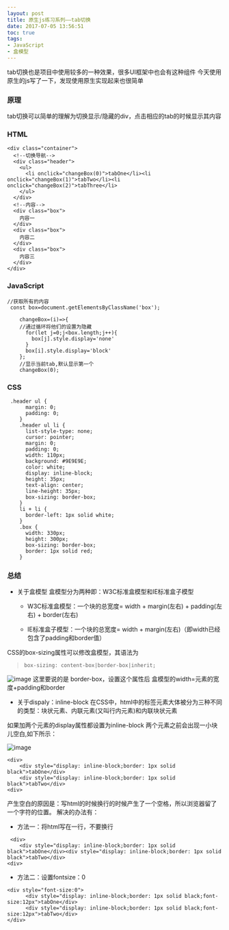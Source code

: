 ```yaml
---
layout: post
title: 原生js练习系列——tab切换
date: 2017-07-05 13:56:51
toc: true
tags:
- JavaScript
- 盒模型
---
```


tab切换也是项目中使用较多的一种效果，很多UI框架中也会有这种组件
今天使用原生的js写了一下，发现使用原生实现起来也很简单

### 原理
tab切换可以简单的理解为切换显示/隐藏的div，点击相应的tab的时候显示其内容

<!--more-->
### HTML
```
<div class="container">
  <!--切换导航-->
  <div class="header">
    <ul>
      <li onclick="changeBox(0)">tabOne</li><li onclick="changeBox(1)">tabTwo</li><li onclick="changeBox(2)">tabThree</li>
    </ul>
  </div>
  <!--内容-->
  <div class="box">
    内容一
  </div>
  <div class="box">
    内容二
  </div>
  <div class="box">
    内容三
  </div>
</div>
```
### JavaScript

```
//获取所有的内容
 const box=document.getElementsByClassName('box');

    changeBox=(i)=>{
    //通过循环将他们的设置为隐藏
      for(let j=0;j<box.length;j++){
        box[j].style.display='none'
      }
      box[i].style.display='block'
    };
    //显示当前tab,默认显示第一个
    changeBox(0);
```

### CSS

```
 .header ul {
      margin: 0;
      padding: 0;
    }
    .header ul li {
      list-style-type: none;
      cursor: pointer;
      margin: 0;
      padding: 0;
      width: 110px;
      background: #9E9E9E;
      color: white;
      display: inline-block;
      height: 35px;
      text-align: center;
      line-height: 35px;
      box-sizing: border-box;
    }
    li + li {
      border-left: 1px solid white;
    }
    .box {
      width: 330px;
      height: 300px;
      box-sizing: border-box;
      border: 1px solid red;
    }
```

### 总结
- 关于盒模型
  盒模型分为两种即：W3C标准盒模型和IE标准盒子模型

  - W3C标准盒模型：一个块的总宽度= width + margin(左右) + padding(左右) + border(左右)

  - IE标准盒子模型：一个块的总宽度= width + margin(左右)（即width已经包含了padding和border值）

CSS的box-sizing属性可以修改盒模型，其语法为
>     box-sizing: content-box|border-box|inherit;

  ![image](/img/artImg/2017070501.png)
 这里要说的是 border-box，设置这个属性后 盒模型的width=元素的宽度+padding和border

- 关于dispaly：inline-block
在CSS中，html中的标签元素大体被分为三种不同的类型：块状元素、内联元素(又叫行内元素)和内联块状元素

如果加两个元素的display属性都设置为inline-block 两个元素之前会出现一小块儿空白,如下所示：

![image](/img/artImg/2017070502.png)
```
<div>
    <div style="display: inline-block;border: 1px solid black">tabOne</div>
    <div style="display: inline-block;border: 1px solid black">tabTwo</div>
<div>

```
产生空白的原因是：写html的时候换行的时候产生了一个空格，所以浏览器留了一个字符的位置。
解决的办法有：
- 方法一：将html写在一行，不要换行
```
 <div>
    <div style="display: inline-block;border: 1px solid black">tabOne</div><div style="display: inline-block;border: 1px solid black">tabTwo</div>
<div>
```
- 方法二：设置fontsize：0
```
<div style="font-size:0">
      <div style="display: inline-block;border: 1px solid black;font-size:12px">tabOne</div>
      <div style="display: inline-block;border: 1px solid black;font-size:12px">tabTwo</div>
</div>
```